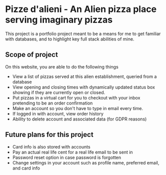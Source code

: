 # Pizze d'alieni - An Alien pizza place serving imaginary pizzas

This project is a portfolio project meant to be a means for me to get
familiar with databases, and to highlight key full stack abilities of
mine.

## Scope of project

On this website, you are able to do the following things

- View a list of pizzas served at this alien establishment, queried
  from a database
- View opening and closing times with dynamically updated status box
  showing if they are currently open or closed.
- Put pizzas in a virtual cart for you to checkout with
  your inbox pretending to be an order confirmation
- Make an account so you don't have to type in email every time.
- If logged in with account, view order history
- Ability to delete account and associated data (for GDPR reasons)

## Future plans for this project
- Card info is also stored with accounts
- Pay an actual real life cent for a real life email to be sent in
- Password reset option in case password is forgotten
- Change settings in your account such as profile name, preferred
  email, and card info
